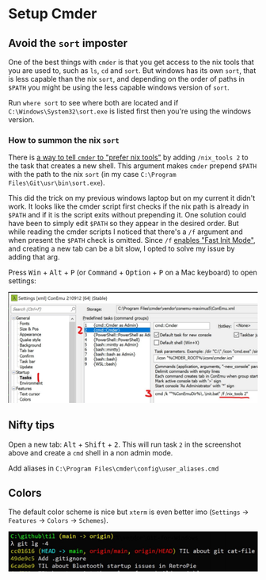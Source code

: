 # Setup Cmder

## Avoid the `sort` imposter

One of the best things with `cmder` is that you get access to the nix tools that you are used to, such as `ls`, `cd` and `sort`. But windows has its own `sort`, that is less capable than the nix `sort`, and depending on the order of paths in `$PATH` you might be using the less capable windows version of `sort`.

Run `where sort` to see where both are located and if `C:\Windows\System32\sort.exe` is listed first then you're using the windows version.

### How to summon the nix `sort`

There is [a way to tell `cmder` to "prefer nix tools"](https://github.com/cmderdev/cmder/pull/1988) by adding `/nix_tools 2` to the task that creates a new shell. This argument makes `cmder` prepend `$PATH` with the path to the nix `sort` (in my case `C:\Program Files\Git\usr\bin\sort.exe`).

This did the trick on my previous windows laptop but on my current it didn't work. It looks like the cmder script first checks if the nix path is already in `$PATH` and if it is the script exits without prepending it. One solution could have been to simply edit `$PATH` so they appear in the desired order. But while reading the cmder scripts I noticed that there's a `/f` argument and when present the `$PATH` check is omitted. Since `/f` [enables "Fast Init Mode"](https://github.com/cmderdev/cmder#changing-cmder-default-cmdexe-shell-startup-behaviour-using-task-arguments), and creating a new tab can be a bit slow, I opted to solve my issue by adding that arg.

Press <kbd>Win</kbd> + <kbd>Alt</kbd> + <kbd>P</kbd> (or <kbd>Command</kbd> + <kbd>Option</kbd> + <kbd>P</kbd> on a Mac keyboard) to open settings:

![image](screenshots/settings.jpg)

## Nifty tips

Open a new tab: <kbd>Alt</kbd> + <kbd>Shift</kbd> + <kbd>2</kbd>. This will run task `2` in the screenshot above and create a `cmd` shell in a non admin mode.

Add aliases in `C:\Program Files\cmder\config\user_aliases.cmd`

## Colors

The default color scheme is nice but `xterm` is even better imo (`Settings` -> `Features` -> `Colors` -> `Schemes`).

![image](screenshots/xterm.jpg)
